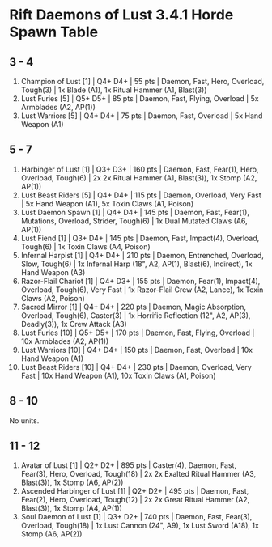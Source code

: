 # Rift Daemons of Lust 3.4.1 Horde Spawn Table

## 3 - 4

1. Champion of Lust [1] | Q4+ D4+ | 55 pts | Daemon, Fast, Hero, Overload, Tough(3) | 1x Blade (A1), 1x Ritual Hammer (A1, Blast(3))
1. Lust Furies [5] | Q5+ D5+ | 85 pts | Daemon, Fast, Flying, Overload | 5x Armblades (A2, AP(1))
1. Lust Warriors [5] | Q4+ D4+ | 75 pts | Daemon, Fast, Overload | 5x Hand Weapon (A1)

## 5 - 7

1. Harbinger of Lust [1] | Q3+ D3+ | 160 pts | Daemon, Fast, Fear(1), Hero, Overload, Tough(6) | 2x 2x Ritual Hammer (A1, Blast(3)), 1x Stomp (A2, AP(1))
1. Lust Beast Riders [5] | Q4+ D4+ | 115 pts | Daemon, Overload, Very Fast | 5x Hand Weapon (A1), 5x Toxin Claws (A1, Poison)
1. Lust Daemon Spawn [1] | Q4+ D4+ | 145 pts | Daemon, Fast, Fear(1), Mutations, Overload, Strider, Tough(6) | 1x Dual Mutated Claws (A6, AP(1))
1. Lust Fiend [1] | Q3+ D4+ | 145 pts | Daemon, Fast, Impact(4), Overload, Tough(6) | 1x Toxin Claws (A4, Poison)
1. Infernal Harpist [1] | Q4+ D4+ | 210 pts | Daemon, Entrenched, Overload, Slow, Tough(6) | 1x Infernal Harp (18", A2, AP(1), Blast(6), Indirect), 1x Hand Weapon (A3)
1. Razor-Flail Chariot [1] | Q4+ D3+ | 155 pts | Daemon, Fear(1), Impact(4), Overload, Tough(6), Very Fast | 1x Razor-Flail Crew (A2, Lance), 1x Toxin Claws (A2, Poison)
1. Sacred Mirror [1] | Q4+ D4+ | 220 pts | Daemon, Magic Absorption, Overload, Tough(6), Caster(3) | 1x Horrific Reflection (12", A2, AP(3), Deadly(3)), 1x Crew Attack (A3)
1. Lust Furies [10] | Q5+ D5+ | 170 pts | Daemon, Fast, Flying, Overload | 10x Armblades (A2, AP(1))
1. Lust Warriors [10] | Q4+ D4+ | 150 pts | Daemon, Fast, Overload | 10x Hand Weapon (A1)
1. Lust Beast Riders [10] | Q4+ D4+ | 230 pts | Daemon, Overload, Very Fast | 10x Hand Weapon (A1), 10x Toxin Claws (A1, Poison)

## 8 - 10

No units.

## 11 - 12

1. Avatar of Lust [1] | Q2+ D2+ | 895 pts | Caster(4), Daemon, Fast, Fear(3), Hero, Overload, Tough(18) | 2x 2x Exalted Ritual Hammer (A3, Blast(3)), 1x Stomp (A6, AP(2))
1. Ascended Harbinger of Lust [1] | Q2+ D2+ | 495 pts | Daemon, Fast, Fear(2), Hero, Overload, Tough(12) | 2x 2x Great Ritual Hammer (A2, Blast(3)), 1x Stomp (A4, AP(1))
1. Soul Daemon of Lust [1] | Q3+ D2+ | 740 pts | Daemon, Fast, Fear(3), Overload, Tough(18) | 1x Lust Cannon (24", A9), 1x Lust Sword (A18), 1x Stomp (A6, AP(2))